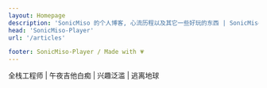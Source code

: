 ```yaml
---
layout: Homepage
description: 'SonicMiso 的个人博客, 心流历程以及其它一些好玩的东西 | SonicMiso Blogs '
head: 'SonicMiso-Player'
url: '/articles'

footer: SonicMiso-Player / Made with 💗
---
```


全栈工程师 | 午夜吉他白痴 | 兴趣泛滥 | 逃离地球
